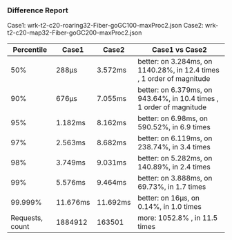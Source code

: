 ### Difference Report
Case1: wrk-t2-c20-roaring32-Fiber-goGC100-maxProc2.json
Case2: wrk-t2-c20-map32-Fiber-goGC200-maxProc2.json

|Percentile|Case1|Case2|Case1 vs Case2|
|---|---|---|---|
|50%|288µs|3.572ms|better: on 3.284ms, on 1140.28%, in 12.4 times , 1 order of magnitude|
|90%|676µs|7.055ms|better: on 6.379ms, on 943.64%, in 10.4 times , 1 order of magnitude|
|95%|1.182ms|8.162ms|better: on 6.98ms, on 590.52%, in 6.9 times |
|97%|2.563ms|8.682ms|better: on 6.119ms, on 238.74%, in 3.4 times |
|98%|3.749ms|9.031ms|better: on 5.282ms, on 140.89%, in 2.4 times |
|99%|5.576ms|9.464ms|better: on 3.888ms, on 69.73%, in 1.7 times |
|99.999%|11.676ms|11.692ms|better: on 16µs, on 0.14%, in 1.0 times |
|Requests, count|1884912|163501|more: 1052.8% , in 11.5 times |
